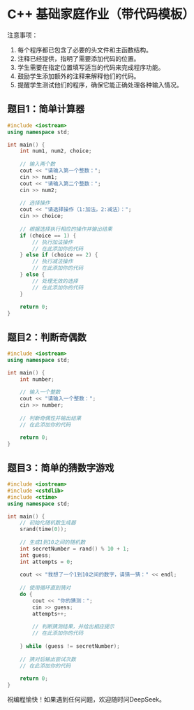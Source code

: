 # C++ 基础家庭作业（带代码模板）


注意事项：
1. 每个程序都已包含了必要的头文件和主函数结构。
2. 注释已经提供，指明了需要添加代码的位置。
3. 学生需要在指定位置填写适当的代码来完成程序功能。
4. 鼓励学生添加额外的注释来解释他们的代码。
5. 提醒学生测试他们的程序，确保它能正确处理各种输入情况。

## 题目1：简单计算器

```cpp
#include <iostream>
using namespace std;

int main() {
    int num1, num2, choice;
    
    // 输入两个数
    cout << "请输入第一个整数：";
    cin >> num1;
    cout << "请输入第二个整数：";
    cin >> num2;
    
    // 选择操作
    cout << "请选择操作（1:加法，2:减法）：";
    cin >> choice;
    
    // 根据选择执行相应的操作并输出结果
    if (choice == 1) {
        // 执行加法操作
        // 在此添加你的代码
    } else if (choice == 2) {
        // 执行减法操作
        // 在此添加你的代码
    } else {
        // 处理无效的选择
        // 在此添加你的代码
    }
    
    return 0;
}
```

## 题目2：判断奇偶数

```cpp
#include <iostream>
using namespace std;

int main() {
    int number;
    
    // 输入一个整数
    cout << "请输入一个整数：";
    cin >> number;
    
    // 判断奇偶性并输出结果
    // 在此添加你的代码
    
    return 0;
}
```

## 题目3：简单的猜数字游戏

```cpp
#include <iostream>
#include <cstdlib>
#include <ctime>
using namespace std;

int main() {
    // 初始化随机数生成器
    srand(time(0));
    
    // 生成1到10之间的随机数
    int secretNumber = rand() % 10 + 1;
    int guess;
    int attempts = 0;
    
    cout << "我想了一个1到10之间的数字，请猜一猜：" << endl;
    
    // 使用循环直到猜对
    do {
        cout << "你的猜测：";
        cin >> guess;
        attempts++;
        
        // 判断猜测结果，并给出相应提示
        // 在此添加你的代码
        
    } while (guess != secretNumber);
    
    // 猜对后输出尝试次数
    // 在此添加你的代码
    
    return 0;
}
```


祝编程愉快！如果遇到任何问题，欢迎随时问DeepSeek。
